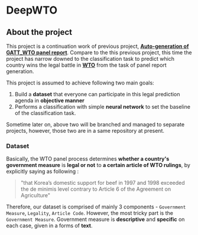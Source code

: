 # DeepWTO

## About the project 
This project is a continuation work of previous project, 
__[Auto-generation of GATT_WTO panel report](https://github.com/syyunn/GATT_WTO)__. 
Compare to the this previous project, this time the project has narrow downed to the classification task to predict 
which country wins the legal battle in __[WTO](https://en.wikipedia.org/wiki/World_Trade_Organization)__ 
from the task of panel report generation. 

This project is assumed to achieve following two main goals:
1. Build a __dataset__ that everyone can participate in this legal prediction agenda in __objective manner__
2. Performs a classification with simple __neural network__ to set the baseline of the classification task.

Sometime later on, above two will be branched and managed to separate projects, however, those two are in a same
 repository at present. 


### Dataset 
Basically, the WTO panel process determines __whether a country's government measure__ is __legal or not__ to __a certain article of WTO rulings__,
by explicitly saying as following : 

> "that Korea’s domestic support for beef in 1997 and 1998 exceeded the de minimis level contrary to Article 6 of the Agreement on Agriculture"

Therefore, our dataset is comprised of mainly 3 components - `Government Measure`, `Legality`, `Article Code`. 
However, the most tricky part is the `Government Measure`. Government measure is __descriptive__ and __specific__ on each case, 
given in a forms of __text__. 